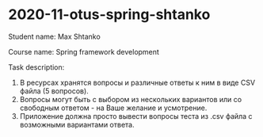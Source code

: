 # 2020-11-otus-spring-shtanko
Student name: Max Shtanko

Course name: Spring framework development

Task description:
1. В ресурсах хранятся вопросы и различные ответы к ним в виде CSV файла (5 вопросов).
2. Вопросы могут быть с выбором из нескольких вариантов или со свободным ответом - на Ваше желание и усмотрение.
3. Приложение должна просто вывести вопросы теста из .csv файла с возможными вариантами ответа.
